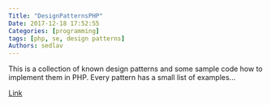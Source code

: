 ```yaml
---
Title: "DesignPatternsPHP"
Date: 2017-12-18 17:52:55
Categories: [programming]
tags: [php, se, design patterns]
Authors: sedlav
---
```


This is a collection of known design patterns and some sample code how to implement them in PHP. Every pattern has a small list of examples...

[Link](https://github.com/domnikl/DesignPatternsPHP)
